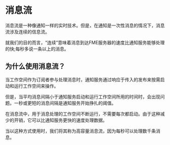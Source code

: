 # 消息流 #

消息流是一种像通知一样的实时技术。但是，在通知是一次性消息的情况下，消息流涉及连续的信息流。

就我们的目的而言，“连续”意味着消息到达FME服务器的速度比通知服务能够处理的快;每秒多说一条以上的消息。


## 为什么使用消息流？ ##

当工作空间作为订阅者参与处理消息时，通知服务通过响应于传入的发布来按需启动和运行工作空间来操作。

但是，当平均消息间隔小于通知服务启动和运行工作空间所用的时间时，会出现问题。一秒或更短的消息间隔是通知服务开始挣扎的阈值。

在消息流中，用于消息处理的工作空间不断运行，不需要每次都启动。由于这种减少的开销，它可以比通知服务更快的速度处理数据。

当以这种方式使用时，我们将其称为高容量消息流，因为每秒可以处理数千条消息。
